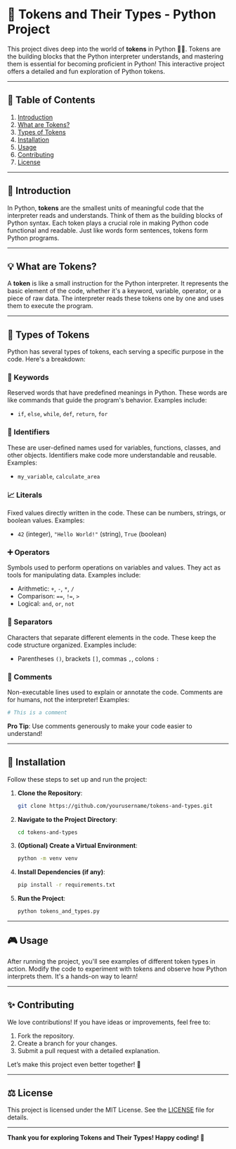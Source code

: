 # 🫠 Tokens and Their Types - Python Project

This project dives deep into the world of **tokens** in Python 👨‍💻. Tokens are the building blocks that the Python interpreter understands, and mastering them is essential for becoming proficient in Python! This interactive project offers a detailed and fun exploration of Python tokens.

---

## 🔖 Table of Contents

1. [Introduction](#introduction)
2. [What are Tokens?](#what-are-tokens)
3. [Types of Tokens](#types-of-tokens)
4. [Installation](#installation)
5. [Usage](#usage)
6. [Contributing](#contributing)
7. [License](#license)

---

## 📖 Introduction

In Python, **tokens** are the smallest units of meaningful code that the interpreter reads and understands. Think of them as the building blocks of Python syntax. Each token plays a crucial role in making Python code functional and readable. Just like words form sentences, tokens form Python programs.

---

## 💡 What are Tokens?

A **token** is like a small instruction for the Python interpreter. It represents the basic element of the code, whether it's a keyword, variable, operator, or a piece of raw data. The interpreter reads these tokens one by one and uses them to execute the program.

---

## 🔢 Types of Tokens

Python has several types of tokens, each serving a specific purpose in the code. Here's a breakdown:

### 🔑 Keywords

Reserved words that have predefined meanings in Python. These words are like commands that guide the program's behavior. Examples include:

- `if`, `else`, `while`, `def`, `return`, `for`

### 🔎 Identifiers

These are user-defined names used for variables, functions, classes, and other objects. Identifiers make code more understandable and reusable. Examples:

- `my_variable`, `calculate_area`

### 📈 Literals

Fixed values directly written in the code. These can be numbers, strings, or boolean values. Examples:

- `42` (integer), `"Hello World!"` (string), `True` (boolean)

### ➕ Operators

Symbols used to perform operations on variables and values. They act as tools for manipulating data. Examples include:

- Arithmetic: `+`, `-`, `*`, `/`
- Comparison: `==`, `!=`, `>`
- Logical: `and`, `or`, `not`

### 🔹 Separators

Characters that separate different elements in the code. These keep the code structure organized. Examples include:

- Parentheses `()`, brackets `[]`, commas `,`, colons `:`

### 💬 Comments

Non-executable lines used to explain or annotate the code. Comments are for humans, not the interpreter! Examples:

```python
# This is a comment
```

**Pro Tip**: Use comments generously to make your code easier to understand!

---

## 🚀 Installation

Follow these steps to set up and run the project:

1. **Clone the Repository**:

   ```bash
   git clone https://github.com/yourusername/tokens-and-types.git
   ```

2. **Navigate to the Project Directory**:

   ```bash
   cd tokens-and-types
   ```

3. **(Optional) Create a Virtual Environment**:

   ```bash
   python -m venv venv
   ```

4. **Install Dependencies (if any)**:

   ```bash
   pip install -r requirements.txt
   ```

5. **Run the Project**:

   ```bash
   python tokens_and_types.py
   ```

---

## 🎮 Usage

After running the project, you'll see examples of different token types in action. Modify the code to experiment with tokens and observe how Python interprets them. It's a hands-on way to learn!

---

## ✨ Contributing

We love contributions! If you have ideas or improvements, feel free to:

1. Fork the repository.
2. Create a branch for your changes.
3. Submit a pull request with a detailed explanation.

Let’s make this project even better together! 🙌

---

## ⚖️ License

This project is licensed under the MIT License. See the [LICENSE](LICENSE) file for details.

---

**Thank you for exploring Tokens and Their Types! Happy coding! 💚**

